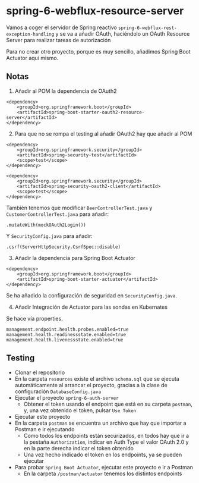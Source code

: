 # spring-6-webflux-resource-server

Vamos a coger el servidor de Spring reactivo `spring-6-webflux-rest-exception-handling` y se va a añadir OAuth, haciéndolo un OAuth Resource Server para realizar tareas de autorización

Para no crear otro proyecto, porque es muy sencillo, añadimos Spring Boot Actuator aquí mismo.

## Notas

1. Añadir al POM la dependencia de OAuth2

```
<dependency>
    <groupId>org.springframework.boot</groupId>
    <artifactId>spring-boot-starter-oauth2-resource-server</artifactId>
</dependency>
```

2. Para que no se rompa el testing al añadir OAuth2 hay que añadir al POM

```
<dependency>
    <groupId>org.springframework.security</groupId>
    <artifactId>spring-security-test</artifactId>
	<scope>test</scope>
</dependency>

<dependency>
    <groupId>org.springframework.security</groupId>
    <artifactId>spring-security-oauth2-client</artifactId>
    <scope>test</scope>
</dependency>
```

También tenemos que modificar `BeerControllerTest.java` y `CustomerControllerTest.java` para añadir:

```
.mutateWith(mockOAuth2Login())
```

Y `SecurityConfig.java` para añadir:

```
.csrf(ServerHttpSecurity.CsrfSpec::disable)
```

3. Añadir la dependencia para Spring Boot Actuator

```
<dependency>
    <groupId>org.springframework.boot</groupId>
    <artifactId>spring-boot-starter-actuator</artifactId>
</dependency>
```

Se ha añadido la configuración de seguridad en `SecurityConfig.java`.

4. Añadir Integración de Actuator para las sondas en Kubernates

Se hace vía properties.

```
management.endpoint.health.probes.enabled=true
management.health.readinessstate.enabled=true
management.health.livenessstate.enabled=true
```

## Testing

- Clonar el repositorio
- En la carpeta `resources` existe el archivo `schema.sql` que se ejecuta automáticamente al arrancar el proyecto, gracias a la clase de configuración `DatabaseConfig.java`
- Ejecutar el proyecto `spring-6-auth-server`
    - Obtener el token usando el endpoint que está en su carpeta `postman`, y, una vez obtenido el token, pulsar `Use Token`
- Ejecutar este proyecto
- En la carpeta `postman` se encuentra un archivo que hay que importar a Postman e ir ejecutando
  - Como todos los endpoints están securizados, en todos hay que ir a la pestaña `Authorization`, indicar en Auth Type el valor OAuth 2.0 y en la parte derecha indicar el token obtenido
  - Una vez hecho indicado el token en los endpoints, ya se pueden ejecutar
- Para probar `Spring Boot Actuator`, ejecutar este proyecto e ir a Postman
  - En la carpeta `/postman/actuator` tenemos los distintos endpoints